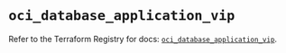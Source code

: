 # `oci_database_application_vip`

Refer to the Terraform Registry for docs: [`oci_database_application_vip`](https://registry.terraform.io/providers/hashicorp/oci/7.19.0/docs/resources/database_application_vip).
